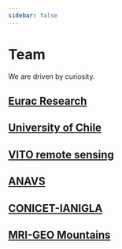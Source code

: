 ```yaml
---
sidebar: false
---
```


# Team

We are driven by curiosity.

## [Eurac Research][EURAC]

## [University of Chile][UCHILE]

## [VITO remote sensing][VITO]

## [ANAVS][ANAVS]

## [CONICET-IANIGLA][IANIGLA]

## [MRI-GEO Mountains][MRI]

[EURAC]: https://www.eurac.edu/en
[UCHILE]: https://ingenieria.uchile.cl/
[VITO]: https://remotesensing.vito.be/
[ANAVS]: https://anavs.com/
[IANIGLA]: https://ianigla.conicet.gov.ar/
[MRI]: https://mountainresearchinitiative.org/

